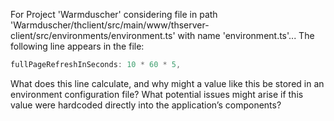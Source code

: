 For Project 'Warmduscher' considering file in path 'Warmduscher/thclient/src/main/www/thserver-client/src/environments/environment.ts' with name 'environment.ts'... 
The following line appears in the file:

```typescript
fullPageRefreshInSeconds: 10 * 60 * 5,
```

What does this line calculate, and why might a value like this be stored in an environment configuration file? What potential issues might arise if this value were hardcoded directly into the application’s components?